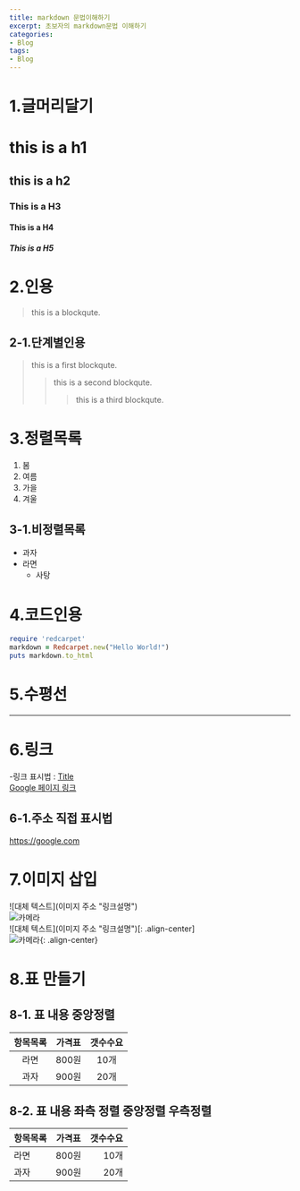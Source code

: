 ```yaml
---
title: markdown 문법이해하기
excerpt: 초보자의 markdown문법 이해하기
categories: 
- Blog
tags:
- Blog
---
```

# 1.글머리달기
# this is a h1
## this is a h2
### This is a H3
#### This is a H4
##### This is a H5

# 2.인용
> this is a blockqute.

## 2-1.단계별인용
> this is a first blockqute.
>> this is a second blockqute.
>>> this is a third blockqute.

# 3.정렬목록  
1. 봄
2. 여름
3. 가을
4. 겨울

## 3-1.비정렬목록
* 과자
* 라면
    * 사탕

# 4.코드인용
```ruby
require 'redcarpet'
markdown = Redcarpet.new("Hello World!")
puts markdown.to_html
```

# 5.수평선  
*****

# 6.링크  
-링크 표시법 : [Title](link)  
[Google 페이지 링크](https://google.com)

## 6-1.주소 직접 표시법  
<https://google.com>

# 7.이미지 삽입
![대체 텍스트](이미지 주소 "링크설명")  
![카메라](https://devinlife.com/assets/images/bio-photo-keyboard-small.jpg "카메라사진입니다")  
![대체 텍스트](이미지 주소 "링크설명")[: .align-center]  
![카메라](https://devinlife.com/assets/images/bio-photo-keyboard-small.jpg "카메라사진입니다"){: .align-center}

# 8.표 만들기
## 8-1. 표 내용 중앙정렬
| 항목목록 | 가격표 | 갯수수요 |
|:---:|:---:|:---:|
| 라면 | 800원 | 10개 |
| 과자 | 900원 | 20개 |  
## 8-2. 표 내용 좌측 정렬 중앙정렬 우측정렬
| 항목목록 | 가격표 | 갯수수요 |
|:---|:---:|---:|
| 라면 | 800원 | 10개 |
| 과자 | 900원 | 20개 |